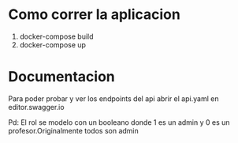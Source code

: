 # Como correr la aplicacion

1. docker-compose build
2. docker-compose up

# Documentacion

Para poder probar y ver los endpoints del api abrir el api.yaml en editor.swagger.io

Pd: El rol se modelo con un booleano donde 1 es un admin y 0 es un profesor.Originalmente todos son admin